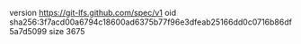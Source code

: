 version https://git-lfs.github.com/spec/v1
oid sha256:3f7acd00a6794c18600ad6375b77f96e3dfeab25166dd0c0716b86df5a7d5099
size 3675
